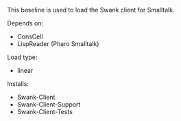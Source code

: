 This baseline is used to load the Swank client for Smalltalk. 

Depends on:
- ConsCell
- LispReader (Pharo Smalltalk)

Load type: 
- linear

Installs:
- Swank-Client
- Swank-Client-Support
- Swank-Client-Tests